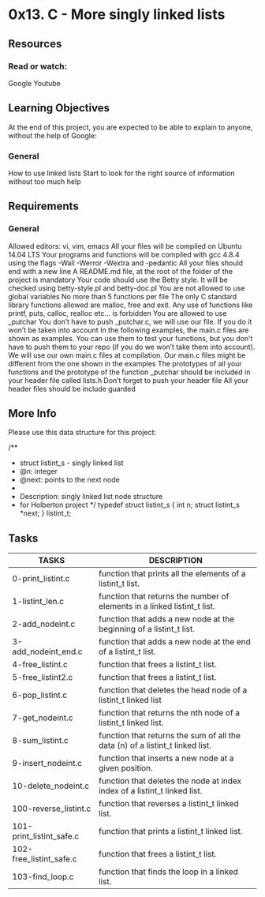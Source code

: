 # 0x13. C - More singly linked lists

## Resources

### Read or watch:

Google
Youtube

## Learning Objectives

At the end of this project, you are expected to be able to explain to anyone, without the help of Google:

### General

How to use linked lists
Start to look for the right source of information without too much help

## Requirements

### General

Allowed editors: vi, vim, emacs
All your files will be compiled on Ubuntu 14.04 LTS
Your programs and functions will be compiled with gcc 4.8.4 using the flags -Wall -Werror -Wextra and -pedantic
All your files should end with a new line
A README.md file, at the root of the folder of the project is mandatory
Your code should use the Betty style. It will be checked using betty-style.pl and betty-doc.pl
You are not allowed to use global variables
No more than 5 functions per file
The only C standard library functions allowed are malloc, free and exit. Any use of functions like printf, puts, calloc, realloc etc… is forbidden
You are allowed to use _putchar
You don’t have to push _putchar.c, we will use our file. If you do it won’t be taken into account
In the following examples, the main.c files are shown as examples. You can use them to test your functions, but you don’t have to push them to your repo (if you do we won’t take them into account). We will use our own main.c files at compilation. Our main.c files might be different from the one shown in the examples
The prototypes of all your functions and the prototype of the function _putchar should be included in your header file called lists.h
Don’t forget to push your header file
All your header files should be include guarded

## More Info

Please use this data structure for this project:

/**
 * struct listint_s - singly linked list
 * @n: integer
 * @next: points to the next node
 *
 * Description: singly linked list node structure
 * for Holberton project
 */
typedef struct listint_s
{
    int n;
    struct listint_s *next;
} listint_t;

## Tasks

| TASKS                   | DESCRIPTION                                                                  |
|-------------------------|------------------------------------------------------------------------------|
| 0-print_listint.c       | function that prints all the elements of a listint_t list.                   |
| 1-listint_len.c         | function that returns the number of elements in a linked listint_t list.     |
| 2-add_nodeint.c         | function that adds a new node at the beginning of a listint_t list.          |
| 3-add_nodeint_end.c     | function that adds a new node at the end of a listint_t list.                |
| 4-free_listint.c        | function that frees a listint_t list.                                        |
| 5-free_listint2.c       | function that frees a listint_t list.                                        |
| 6-pop_listint.c         | function that deletes the head node of a listint_t linked list               |
| 7-get_nodeint.c         | function that returns the nth node of a listint_t linked list.               |
| 8-sum_listint.c         | function that returns the sum of all the data (n) of a listint_t linked list.|
| 9-insert_nodeint.c      | function that inserts a new node at a given position.                        |
| 10-delete_nodeint.c     | function that deletes the node at index index of a listint_t linked list.    |
| 100-reverse_listint.c   | function that reverses a listint_t linked list.                              |
| 101-print_listint_safe.c| function that prints a listint_t linked list.                                |
| 102-free_listint_safe.c | function that frees a listint_t list.                                        |
| 103-find_loop.c         | function that finds the loop in a linked list.                               |